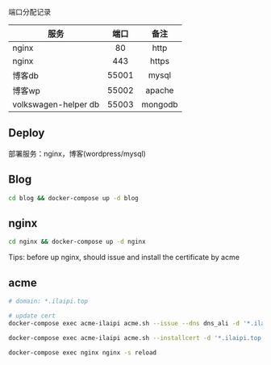 端口分配记录

| 服务 | 端口 | 备注 |
| --- | :-: | :-: |
| nginx |  80 | http |
| nginx |  443 | https |
| 博客db |  55001 | mysql |
| 博客wp |  55002 | apache |
| volkswagen-helper db |  55003 | mongodb |


## Deploy

部署服务：nginx，博客(wordpress/mysql)



## Blog

```bash
cd blog && docker-compose up -d blog
```

## nginx

```bash
cd nginx && docker-compose up -d nginx
```

Tips: before up nginx, should issue and install the certificate by acme

## acme

```bash
# domain: *.ilaipi.top

# update cert
docker-compose exec acme-ilaipi acme.sh --issue --dns dns_ali -d '*.ilaipi.top' --standalone --force

docker-compose exec acme-ilaipi acme.sh --installcert -d '*.ilaipi.top' --key-file /etc/nginx/ssl/*.ilaipi.top.key  --fullchain-file /etc/nginx/ssl/*.ilaipi.top.fullchain.cer  --reloadcmd "echo success"

docker-compose exec nginx nginx -s reload
```
